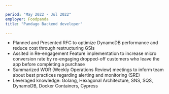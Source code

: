 ```yaml
---

period: "May 2022 - Jul 2022"
employer: Foodpanda
title: "Pandago Backend developer"

---
```


- Planned and Presented RFC to optimize DynamoDB performance and reduce cost through restructuring GSIs
- Assited in Re-engagement Feature implementation to increase micro conversion rate by re-engaging dropped-off customers who leave the app before completing a purchase
- Summarized WOR (Weekly Operations Review) meetings to inform team about best practices regarding alerting and monitoring (SRE)
- Leveraged knowledge: Golang, Hexagonal Architecture, SNS, SQS, DynamoDB, Docker Containers, Cypress 


